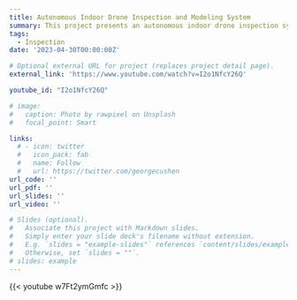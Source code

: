 ```yaml
---
title: Autonomous Indoor Drone Inspection and Modeling System
summary: This project presents an autonomous indoor drone inspection system with a novel GPU-accelerated mapping algorithm and an AI-based Building Information Modeling method.
tags:
  - Inspection
date: '2023-04-30T00:00:00Z'

# Optional external URL for project (replaces project detail page).
external_link: 'https://www.youtube.com/watch?v=I2o1NfcY26Q'

youtube_id: "I2o1NfcY26Q"

# image:
#   caption: Photo by rawpixel on Unsplash
#   focal_point: Smart

links:
  # - icon: twitter
  #   icon_pack: fab
  #   name: Follow
  #   url: https://twitter.com/georgecushen
url_code: ''
url_pdf: ''
url_slides: ''
url_video: ''

# Slides (optional).
#   Associate this project with Markdown slides.
#   Simply enter your slide deck's filename without extension.
#   E.g. `slides = "example-slides"` references `content/slides/example-slides.md`.
#   Otherwise, set `slides = ""`.
# slides: example
---
```


{{< youtube w7Ft2ymGmfc >}}

